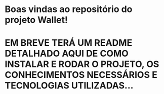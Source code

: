# Boas vindas ao repositório do projeto Wallet!

# EM BREVE TERÁ UM README DETALHADO AQUI DE COMO INSTALAR E RODAR O PROJETO, OS CONHECIMENTOS NECESSÁRIOS E TECNOLOGIAS UTILIZADAS...

